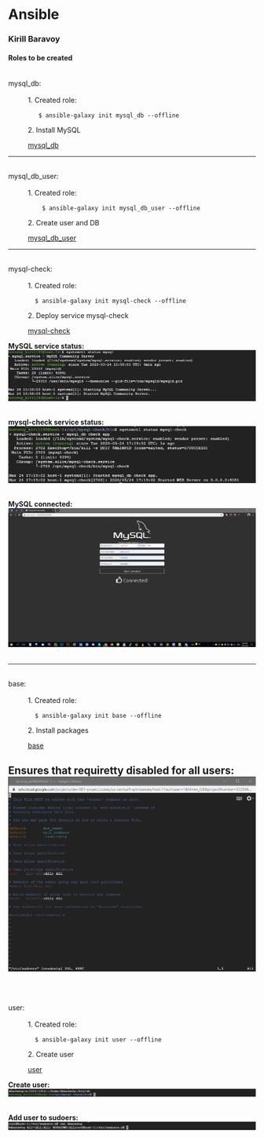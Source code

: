 # Ansible

### Kirill Baravoy
#### Roles to be created
<br>
<dt> mysql_db: </dt><br>
<dd> 1. Created role:

       $ ansible-galaxy init mysql_db --offline
</dd>
<dd> 2. Install MySQL

[mysql_db](https://github.com/borovoykirill/Ansible/tree/day-2/roles/mysql_db)
</dd>

---
<br>
<dt> mysql_db_user: </dt><br>
<dd> 1. Created role:

        $ ansible-galaxy init mysql_db_user --offline
</dd>
<dd> 2. Create user and DB

[mysql_db_user](https://github.com/borovoykirill/Ansible/tree/day-2/roles/mysql_db_user)
</dd>

---
<br>
<dt> mysql-check: </dt><br>
<dd> 1. Created role:

      $ ansible-galaxy init mysql-check --offline
</dd>
<dd> 2. Deploy service mysql-check

[mysql-check](https://github.com/borovoykirill/Ansible/tree/day-2/roles/mysql-check)
</dd>

**MySQL service status:** <br>
![alt text](https://github.com/borovoykirill/Ansible/blob/day-2/img/status_mysql.png "MySQL status!")
<br>
<br>

**mysql-check service status:** <br>
![alt text](https://github.com/borovoykirill/Ansible/blob/day-2/img/status_mysql-check.png "mysql-check status")
<br>
<br>

**MySQL connected:** <br>
![alt text](https://github.com/borovoykirill/Ansible/blob/day-2/img/mysql_connected.png "Connected!")
<br>
<br>

---
<br>
<dt> base: </dt><br>
<dd> 1. Created role:

      $ ansible-galaxy init base --offline
</dd>
<dd> 2. Install packages

[base](https://github.com/borovoykirill/Ansible/tree/day-2/roles/base)
</dd>

**Ensures that requiretty disabled for all users:** <br>
![alt text](https://github.com/borovoykirill/Ansible/blob/day-2/img/base_!req.png "Default !requiretty")
<br>
<br>
---
<br>
<dt> user: </dt><br>
<dd> 1. Created role:

      $ ansible-galaxy init user --offline
</dd>
<dd> 2. Create user

[user](https://github.com/borovoykirill/Ansible/tree/day-2/roles/user)
</dd>

**Create user:** <br>
![alt text](https://github.com/borovoykirill/Ansible/blob/day-2/img/create_user.png "Create user")
<br>
<br>

**Add user to sudoers:** <br>
![alt text](https://github.com/borovoykirill/Ansible/blob/day-2/img/add_user_to_sudoers.png "Sudoers")
<br>
<br>
